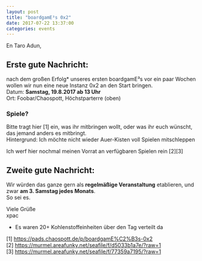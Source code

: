 ```yaml
---
layout: post
title: "boardgamE³s 0x2"
date: 2017-07-22 13:37:00
categories: events
---
```


En Taro Adun,

## Erste gute Nachricht:
nach dem großen Erfolg* unseres ersten boardgamE³s vor ein paar Wochen wollen wir nun eine neue Instanz 0x2 an den Start bringen.  
Datum: **Samstag, 19.8.2017 ab 13 Uhr**  
Ort: Foobar/Chaospott, Höchstparterre (oben)

### Spiele?
Bitte tragt hier [1] ein, was ihr mitbringen wollt, oder was ihr euch wünscht, das jemand anders es mitbringt.  
Hintergrund: Ich möchte nicht wieder Auer-Kisten voll Spielen mitschleppen  

Ich werf hier nochmal meinen Vorrat an verfügbaren Spielen rein [2][3]

## Zweite gute Nachricht:
Wir würden das ganze gern als **regelmäßige Veranstaltung** etablieren, und zwar **am 3. Samstag jedes Monats**.  
So sei es.

Viele Grüße  
xpac

* Es waren 20+ Kohlenstoffeinheiten über den Tag verteilt da

[1] https://pads.chaospott.de/p/boardgamE%C2%B3s-0x2  
[2] https://murmel.areafunky.net/seafile/f/d5033b1a7e/?raw=1  
[3] https://murmel.areafunky.net/seafile/f/77359a7195/?raw=1  
